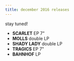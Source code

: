 ```yaml
---
title: december 2016 releases
---
```


stay tuned!

- **SCARLET** EP 7"  
- **MOLLS** double LP  
- **SHADY LADY** double LP  
- **TRAGICS** EP 7"  
- **BAHNHOF** LP
